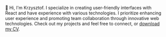 👋 Hi, I'm Krzysztof. I specialize in creating user-friendly interfaces with React and have experience with various technologies. I prioritize enhancing user experience and promoting team collaboration through innovative web technologies. Check out my projects and feel free to connect, or [download my CV](https://raw.githubusercontent.com/krzysztofradomski/krzysztofradomski/main/Krzysztof%20Radomski%20%7C%20Frontend%20Software%20Engineer%20with%20a%20Builder's%20Heart..pdf).

